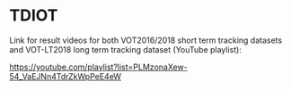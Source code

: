 # TDIOT
Link for result videos for both VOT2016/2018 short term tracking datasets and VOT-LT2018 long term tracking dataset (YouTube playlist):

https://youtube.com/playlist?list=PLMzonaXew-54_VaEJNn4TdrZkWpPeE4eW
